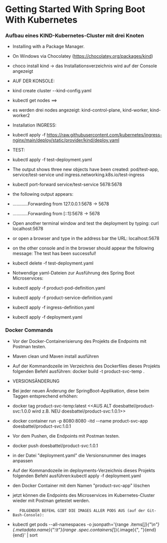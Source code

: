 # Getting Started With Spring Boot With Kubernetes

### Aufbau eines KIND-Kubernetes-Cluster mit drei Knoten

* Installing with a Package Manager.
* On Windows via Chocolatey (https://chocolatey.org/packages/kind)
* choco install kind -> das Installationsverzeichnis wird auf der Console angezeigt


* AUF DER KONSOLE:


* kind create cluster --kind-config.yaml
* kubectl get nodes  ==>
* es werden drei nodes angezeigt: kind-control-plane, kind-worker, kind-worker2


* Installation INGRESS:


* kubectl apply -f https://raw.githubusercontent.com/kubernetes/ingress-nginx/main/deploy/static/provider/kind/deploy.yaml


* TEST:


* kubectl apply -f test-deployment.yaml
* The output shows three new objects have been created: pod/test-app, service/test-service und ingress.networking.k8s.io/test-ingress
* kubectl port-forward service/test-service 5678:5678
* the following output appears:  
* ............Forwarding from 127.0.0.1:5678 -> 5678
* ............Forwarding from [::1]:5678 -> 5678
* Open another terminal window and test the deployment by typing: curl localhost:5678
* or open a browser and type in the address bar the URL: localhost:5678
* on the other console and in the browser should appear the following message: The test has been successful!
* kubectl delete -f test-deployment.yaml


* Notwendige yaml-Dateien zur Ausführung des Spring Boot Microservices:


* kubectl apply -f product-pod-definition.yaml
* kubectl apply -f product-service-definition.yaml
* kubectl apply -f ingress-definition.yaml
* kubectl apply -f deployment.yaml


### Docker Commands


* Vor der Docker-Containerisierung des Projekts die Endpoints mit Postman testen.
* Maven clean und Maven install ausführen
* Auf der Kommandozeile im Verzeichnis des Dockerfiles dieses Projekts folgenden Befehl ausführen: docker build -t product-svc-temp .



* VERSIONSÄNDERUNG


* Bei jeder neuen Änderung der SpringBoot-Applikation, diese beim Taggen entsprechend erhöhen:
* docker tag product-svc-temp:latest <<AUS ALT doesbattel/product-svc:1.0.0 wird z.B. NEU doesbattel/product-svc:1.0.1>>
* docker container run -p 8080:8080 -itd --name product-svc-app doesbattel/product-svc:1.0.1

* Vor dem Pushen, die Endpoints mit Postman testen.


* docker push doesbattel/product-svc:1.0.1


* in der Datei "deployment.yaml" die Versionsnummer des images anpassen
* Auf der Kommandozeile im deployments-Verzeichnis dieses Projekts folgenden Befehl ausführen:kubectl apply -f deployment.yaml
* den Docker Container mit dem Namen "product-svc-app" löschen
* jetzt können die Endpoints des Microservices im Kubernetes-Cluster wieder mit Postman getestet werden.


*        FOLGENDER BEFEHL GIBT DIE IMAGES ALLER PODS AUS (auf der Git-Bash-Console):

* kubectl get pods --all-namespaces -o jsonpath='{range .items[*]}{"\n"}{.metadata.name}{":\t"}{range .spec.containers[*]}{.image}{", "}{end}{end}' | sort
